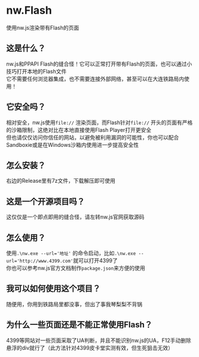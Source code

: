 # nw.Flash
使用nw.js渲染带有Flash的页面  
## 这是什么？  
nw.js和PPAPI Flash的缝合怪！它可以正常打开带有Flash的页面，也可以通过小技巧打开本地的Flash文件  
它不需要任何浏览器集成，也不需要连接外部网络，甚至可以在大连铁路局内使用！  
## 它安全吗？  
相对安全，nw.js使用`file://` 渲染页面，而Flash针对`file://` 开头的页面有严格的沙箱限制，这绝对比在本地直接使用Flash Player打开更安全  
但也请仅仅访问你信任的网站，以避免被利用漏洞的可能性，你也可以配合Sandboxie或是在Windows沙箱内使用进一步提高安全性  
## 怎么安装？  
右边的Release里有7z文件，下载解压即可使用  
## 这是一个开源项目吗？  
这仅仅是一个即点即用的缝合怪，请左转nw.js官网获取源码  
## 怎么使用？  
使用`.\nw.exe --url='地址'` 的命令启动，比如`.\nw.exe --url='http://www.4399.com'`就可以打开4399了  
你也可以参考nw.js官方文档制作`package.json`来方便的使用  
## 我可以如何使用这个项目？  
随便用，你用到铁路局里都没事，但出了事我琴梨梨不背锅  
## 为什么一些页面还是不能正常使用Flash？  
4399等网站对一些页面采取了UA判断，并且不能识别nw.js的UA，F12手动删除悬浮的div就行了（此方法针对4399皮卡堂实测有效，但生死狙击无效）  
